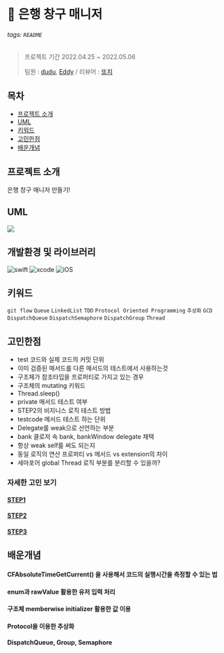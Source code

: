 # 🏦 은행 창구 매니저

###### tags: `README`

>프로젝트 기간 2022.04.25 ~ 2022.05.06
>
>팀원 : [dudu](https://github.com), [Eddy](https://github.com/kimkyunghun3) / 리뷰어 : [또치](https://github.com/TTOzzi)

## 목차

- [프로젝트 소개](#프로젝트-소개)
- [UML](#UML)
- [키워드](#키워드)
- [고민한점](#고민한점)
- [배운개념](#배운개념)

## 프로젝트 소개

은행 창구 매니저 만들기!

## UML

![](https://i.imgur.com/SN4Vxkm.jpg)


## 개발환경 및 라이브러리
![swift](https://img.shields.io/badge/swift-5.6-orange)
![xcode](https://img.shields.io/badge/Xcode-13.3-blue)
![iOS](https://img.shields.io/badge/iOS-14.0-yellow)

## 키워드

`git flow` `Queue` `LinkedList` `TDD` `Protocol Oriented Programming` `추상화` `GCD` `DispatchQueue` `DispatchSemaphore` `DispatchGroup` `Thread`

## 고민한점

- test 코드와 실제 코드의 커밋 단위
- 이미 검증된 매서드를 다른 매서드의 테스트에서 사용하는것
- 구조체가 참조타입을 프로퍼티로 가지고 있는 경우
- 구조체의 mutating 키워드
- Thread.sleep()
- private 매서드 테스트 여부
- STEP2의 비지니스 로직 테스트 방법
- testcode 메서드 테스트 하는 단위
- Delegate를 weak으로 선언하는 부분
- bank 클로저 속 bank, bankWindow delegate 채택
- 항상 weak self를 써도 되는지
- 동일 로직의 연산 프로퍼티 vs 메서드 vs extension의 차이
- 세마포어 global Thread 로직 부분를 분리할 수 있을까?

### 자세한 고민 보기

#### [STEP1](https://github.com/yagom-academy/ios-bank-manager/pull/144)
#### [STEP2](https://github.com/yagom-academy/ios-bank-manager/pull/154)
#### [STEP3]()

## 배운개념

#### CFAbsoluteTimeGetCurrent() 을 사용해서 코드의 실행시간을 측정할 수 있는 법

#### enum과 rawValue 활용한 유저 입력 처리

#### 구조체 memberwise initializer 활용한 값 이용

#### Protocol을 이용한 추상화

#### DispatchQueue, Group, Semaphore
